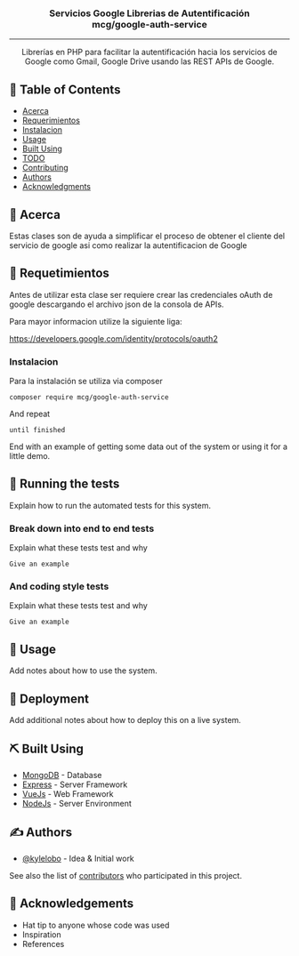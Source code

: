 <!-- <p align="center">
  <a href="" rel="noopener">
 <img width=200px height=200px src="https://i.imgur.com/6wj0hh6.jpg" alt="Project logo"></a>
</p> -->

<h3 align="center">Servicios Google Librerias de Autentificación <br>mcg/google-auth-service</h3>

<div align="center">

<!-- [![Status](https://img.shields.io/badge/status-active-success.svg)]()
[![GitHub Issues](https://img.shields.io/github/issues/kylelobo/The-Documentation-Compendium.svg)](https://github.com/kylelobo/The-Documentation-Compendium/issues)
[![GitHub Pull Requests](https://img.shields.io/github/issues-pr/kylelobo/The-Documentation-Compendium.svg)](https://github.com/kylelobo/The-Documentation-Compendium/pulls)
[![License](https://img.shields.io/badge/license-MIT-blue.svg)](/LICENSE) -->

</div>

---

<p align="center"> Librer&iacute;as en PHP para facilitar la autentificaci&oacute;n hacia los servicios de Google como Gmail, Google  Drive usando las REST APIs de Google.
    <br> 
</p>

## 📝 Table of Contents

- [Acerca](#about)
- [Requerimientos](#Requerimientos)
- [Instalacion](#install)
- [Usage](#usage)
- [Built Using](#built_using)
- [TODO](../TODO.md)
- [Contributing](../CONTRIBUTING.md)
- [Authors](#authors)
- [Acknowledgments](#acknowledgement)

## 🧐 Acerca <a name = "about"></a>

Estas clases son de ayuda a simplificar el proceso de obtener el cliente del servicio de google asi como realizar la 
autentificacion de Google

## 🏁 Requetimientos <a name = "Requerimientos"></a>

Antes de utilizar esta clase ser requiere crear las credenciales oAuth de google descargando el archivo json de la consola de APIs.

Para mayor informacion utilize la siguiente liga:

<a href="https://developers.google.com/identity/protocols/oauth2">https://developers.google.com/identity/protocols/oauth2</a>

### Instalacion <a name = "install"></a>

Para la instalaci&oacute;n se utiliza via composer

```
composer require mcg/google-auth-service

```

And repeat

```
until finished
```

End with an example of getting some data out of the system or using it for a little demo.

## 🔧 Running the tests <a name = "tests"></a>

Explain how to run the automated tests for this system.

### Break down into end to end tests

Explain what these tests test and why

```
Give an example
```

### And coding style tests

Explain what these tests test and why

```
Give an example
```

## 🎈 Usage <a name="usage"></a>

Add notes about how to use the system.

## 🚀 Deployment <a name = "deployment"></a>

Add additional notes about how to deploy this on a live system.

## ⛏️ Built Using <a name = "built_using"></a>

- [MongoDB](https://www.mongodb.com/) - Database
- [Express](https://expressjs.com/) - Server Framework
- [VueJs](https://vuejs.org/) - Web Framework
- [NodeJs](https://nodejs.org/en/) - Server Environment

## ✍️ Authors <a name = "authors"></a>

- [@kylelobo](https://github.com/kylelobo) - Idea & Initial work

See also the list of [contributors](https://github.com/kylelobo/The-Documentation-Compendium/contributors) who participated in this project.

## 🎉 Acknowledgements <a name = "acknowledgement"></a>

- Hat tip to anyone whose code was used
- Inspiration
- References
